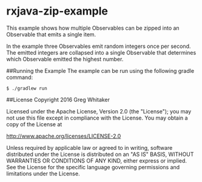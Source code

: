 rxjava-zip-example
===

This example shows how multiple Observables can be zipped into an Observable that emits a single item.

In the example three Observables emit random integers once per second.  The emitted integers are collapsed
into a single Observable that determines which Observable emitted the highest number.

##Running the Example
The example can be run using the following gradle command:

```
$ ./gradlew run
```

##License
Copyright 2016 Greg Whitaker

Licensed under the Apache License, Version 2.0 (the "License"); you may not use this file except in compliance with the License. You may obtain a copy of the License at

http://www.apache.org/licenses/LICENSE-2.0

Unless required by applicable law or agreed to in writing, software distributed under the License is distributed on an "AS IS" BASIS, WITHOUT WARRANTIES OR CONDITIONS OF ANY KIND, either express or implied. See the License for the specific language governing permissions and limitations under the License.